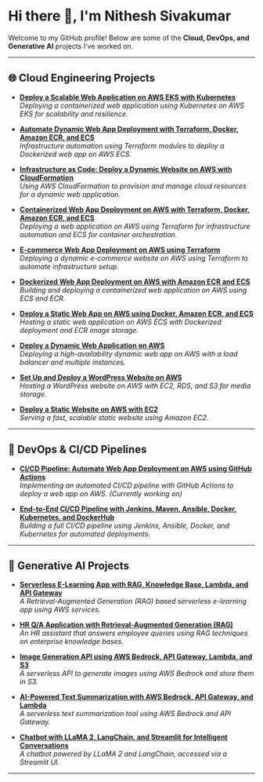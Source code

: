 # Hi there 👋, I'm Nithesh Sivakumar

Welcome to my GitHub profile! Below are some of the **Cloud, DevOps, and Generative AI** projects I've worked on.

---

## 🌐 Cloud Engineering Projects
- [**Deploy a Scalable Web Application on AWS EKS with Kubernetes**](https://github.com/nitheshsivakumar/dynamic-webapp-eks)  
  *Deploying a containerized web application using Kubernetes on AWS EKS for scalability and resilience.*  

- [**Automate Dynamic Web App Deployment with Terraform, Docker, Amazon ECR, and ECS**](https://github.com/nitheshsivakumar/terraform-modules)  
  *Infrastructure automation using Terraform modules to deploy a Dockerized web app on AWS ECS.*  

- [**Infrastructure as Code: Deploy a Dynamic Website on AWS with CloudFormation**](https://github.com/nitheshsivakumar/cloudformation-dynamic-website)  
  *Using AWS CloudFormation to provision and manage cloud resources for a dynamic web application.*  

- [**Containerized Web App Deployment on AWS with Terraform, Docker, Amazon ECR, and ECS**](https://github.com/nitheshsivakumar/terraform-rentzone-infrastructure-ecs)  
  *Deploying a web application on AWS using Terraform for infrastructure automation and ECS for container orchestration.*  

- [**E-commerce Web App Deployment on AWS using Terraform**](https://github.com/nitheshsivakumar/terraform-ecs-project)  
  *Deploying a dynamic e-commerce website on AWS using Terraform to automate infrastructure setup.*  

- [**Dockerized Web App Deployment on AWS with Amazon ECR and ECS**](https://github.com/nitheshsivakumar/dynamic-webapp-containerized)  
  *Building and deploying a containerized web application on AWS using ECS and ECR.*  

- [**Deploy a Static Web App on AWS using Docker, Amazon ECR, and ECS**](https://github.com/nitheshsivakumar/static-webapp-docker)  
  *Hosting a static web application on AWS ECS with Dockerized deployment and ECR image storage.*  

- [**Deploy a Dynamic Web Application on AWS**](https://github.com/nitheshsivakumar/dynamic-webapp-on-aws)  
  *Deploying a high-availability dynamic web app on AWS with a load balancer and multiple instances.*  

- [**Set Up and Deploy a WordPress Website on AWS**](https://github.com/nitheshsivakumar/deploy-a-wordpress-website-on-aws)  
  *Hosting a WordPress website on AWS with EC2, RDS, and S3 for media storage.*  

- [**Deploy a Static Website on AWS with EC2**](https://github.com/nitheshsivakumar/deploy-a-static-website-on-aws)  
  *Serving a fast, scalable static website using Amazon EC2.*  

---

## 🚀 DevOps & CI/CD Pipelines
- [**CI/CD Pipeline: Automate Web App Deployment on AWS using GitHub Actions**](https://github.com/nitheshsivakumar/github-actions-terraform-ecs-project)  
  *Implementing an automated CI/CD pipeline with GitHub Actions to deploy a web app on AWS. (Currently working on)*  

- [**End-to-End CI/CD Pipeline with Jenkins, Maven, Ansible, Docker, Kubernetes, and DockerHub**](https://github.com/nitheshsivakumar/cicd-pipeline)  
  *Building a full CI/CD pipeline using Jenkins, Ansible, Docker, and Kubernetes for automated deployments.*  

---

## 🤖 Generative AI Projects
- [**Serverless E-Learning App with RAG, Knowledge Base, Lambda, and API Gateway**](https://github.com/nitheshsivakumar/elearning-app-rag)  
  *A Retrieval-Augmented Generation (RAG) based serverless e-learning app using AWS services.*  

- [**HR Q/A Application with Retrieval-Augmented Generation (RAG)**](https://github.com/nitheshsivakumar/hr-app-rag)  
  *An HR assistant that answers employee queries using RAG techniques on enterprise knowledge bases.*  

- [**Image Generation API using AWS Bedrock, API Gateway, Lambda, and S3**](https://github.com/nitheshsivakumar/image-generation-api)  
  *A serverless API to generate images using AWS Bedrock and store them in S3.*  

- [**AI-Powered Text Summarization with AWS Bedrock, API Gateway, and Lambda**](https://github.com/nitheshsivakumar/text-summarization)  
  *A serverless text summarization tool using AWS Bedrock and API Gateway.*  

- [**Chatbot with LLaMA 2, LangChain, and Streamlit for Intelligent Conversations**](https://github.com/nitheshsivakumar/ai-chatbot)  
  *A chatbot powered by LLaMA 2 and LangChain, accessed via a Streamlit UI.*  

---
